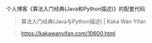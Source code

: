 个人博客《算法入门经典(Java和Python描述)》的配套代码

> 算法入门经典(Java与Python描述) | Kaka Wan Yifan

> https://kakawanyifan.com/10600.html
